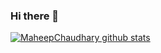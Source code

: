 ### Hi there 👋

<!--
[![Header](https://raw.githubusercontent.com/MartinHeinz/<OWNER>/<OWNER>/readme_header.png "Header")](https://some-url.dev/)

**MaheepChaudhary/MaheepChaudhary** is a ✨ _special_ ✨ repository because its `README.md` (this file) appears on your GitHub profile.

Here are some ideas to get you started:

- 🔭 I’m currently working on ...
- 🌱 I’m currently learning ...
- 👯 I’m looking to collaborate on ...
- 🤔 I’m looking for help with ...
- 💬 Ask me about ...
- 📫 How to reach me: ...
- 😄 Pronouns: ...
- ⚡ Fun fact: ...
-->
[![MaheepChaudhary github stats](https://github-readme-stats.vercel.app/api?username=MaheepChaudhary)](https://github.com/MaheepChaudhary/github-readme-stats)
